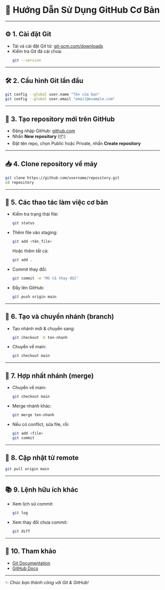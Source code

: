 # 🚀 Hướng Dẫn Sử Dụng GitHub Cơ Bản

---

## ⚙️ 1. Cài đặt Git

- Tải và cài đặt Git từ: [git-scm.com/downloads](https://git-scm.com/downloads)
- Kiểm tra Git đã cài chưa:
  ```bash
  git --version
  ```

---

## 🛠️ 2. Cấu hình Git lần đầu

```bash
git config --global user.name "Tên của bạn"
git config --global user.email "email@example.com"
```

---

## 📁 3. Tạo repository mới trên GitHub

- Đăng nhập GitHub: [github.com](https://github.com)
- Nhấn **New repository** (📦)
- Đặt tên repo, chọn Public hoặc Private, nhấn **Create repository**

---

## 📥 4. Clone repository về máy

```bash
git clone https://github.com/username/repository.git
cd repository
```

---

## 📝 5. Các thao tác làm việc cơ bản

- Kiểm tra trạng thái file:
  ```bash
  git status
  ```

- Thêm file vào staging:
  ```bash
  git add <tên_file>
  ```
  Hoặc thêm tất cả:
  ```bash
  git add .
  ```

- Commit thay đổi:
  ```bash
  git commit -m "Mô tả thay đổi"
  ```

- Đẩy lên GitHub:
  ```bash
  git push origin main
  ```

---

## 🌿 6. Tạo và chuyển nhánh (branch)

- Tạo nhánh mới & chuyển sang:
  ```bash
  git checkout -b ten-nhanh
  ```

- Chuyển về main:
  ```bash
  git checkout main
  ```

---

## 🔀 7. Hợp nhất nhánh (merge)

- Chuyển về main:
  ```bash
  git checkout main
  ```

- Merge nhánh khác:
  ```bash
  git merge ten-nhanh
  ```

- Nếu có conflict, sửa file, rồi:
  ```bash
  git add <file>
  git commit
  ```

---

## 🔄 8. Cập nhật từ remote

```bash
git pull origin main
```

---

## 📚 9. Lệnh hữu ích khác

- Xem lịch sử commit:
  ```bash
  git log
  ```

- Xem thay đổi chưa commit:
  ```bash
  git diff
  ```

---

## 🔗 10. Tham khảo

- [Git Documentation](https://git-scm.com/doc)
- [GitHub Docs](https://docs.github.com/en)

---

✨ *Chúc bạn thành công với Git & GitHub!*
